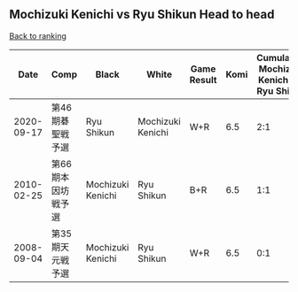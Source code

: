 ## Mochizuki Kenichi vs Ryu Shikun Head to head

[Back to ranking](../../index.md)




| **Date** | **Comp** | **Black** | **White** | **Game Result** | **Komi** | **Cumulative Mochizuki Kenichi Vs Ryu Shikun** | **Mochizuki Kenichi Streak** | **Ryu Shikun Streak** | 
| --- | --- | --- | --- | --- | --- | --- | --- | --- |
| 2020-09-17 | 第46期碁聖戦予選 | Ryu Shikun | Mochizuki Kenichi | W+R | 6.5 | 2:1 | 2 | 0 | 
| 2010-02-25 | 第66期本因坊戦予選 | Mochizuki Kenichi | Ryu Shikun | B+R | 6.5 | 1:1 | 1 | 0 | 
| 2008-09-04 | 第35期天元戦予選 | Mochizuki Kenichi | Ryu Shikun | W+R | 6.5 | 0:1 | 0 | 1 |




